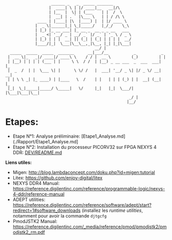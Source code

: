 

```
                    ______ _   _  _____ _______                         
                   |  ____| \ | |/ ____|__   __|/\                      
                   | |__  |  \| | (___    | |  /  \                     
                   |  __| | . ` |\___ \   | | / /\ \                    
              ____ | |____| |\  |____) |  | |/ ____ \                   
             |  _ \|______|_| \_|_____/   |_/_/    \_\                  
             | |_) |_ __ ___| |_ __ _  __ _ _ __   ___                  
             |  _ <| '__/ _ | __/ _` |/ _` | '_ \ / _ \                 
             | |_) | | |  __| || (_| | (_| | | | |  __/                 
             |____/|_|  \___|\__\__,_|\__, |_| |_|\___|                 
                                       __/ |                            
  _____  _____  _____  _______      __|___/__           _           _   
 |  __ \|_   _|/ ____|/ ____\ \    / / |  __ \         (_)         | |  
 | |__) | | | | (___ | |     \ \  / /  | |__) _ __ ___  _  ___  ___| |_ 
 |  _  /  | |  \___ \| |      \ \/ /   |  ___| '__/ _ \| |/ _ \/ __| __|
 | | \ \ _| |_ ____) | |____   \  /    | |   | | | (_) | |  __| (__| |_ 
 |_|  \_|_____|_____/ \_____|   \/     |_|   |_|  \___/| |\___|\___|\__|
                                                      _/ |              
                                                     |__/               
```

# **Etapes:**
- Etape N°1: Analyse préliminaire: [Etape1_Analyse.md](./Rapport/Etape1_Analyse.md]
- Etape N°2: Installation du processeur PICORV32 sur FPGA NEXYS 4 DDR: [DEV/README.md](./DEV/README.md)

**Liens utiles:**
- Migen: http://blog.lambdaconcept.com/doku.php?id=migen:tutorial
- Litex: https://github.com/enjoy-digital/litex
- NEXYS DDR4 Manual: https://reference.digilentinc.com/reference/programmable-logic/nexys-4-ddr/reference-manual
- ADEPT utilities: https://reference.digilentinc.com/reference/software/adept/start?redirect=1#software_downloads
(installez les *runtime utilities*, notamment pour avoir la commande `djtgcfg`
- PmodJSTK2 Manual: https://reference.digilentinc.com/_media/reference/pmod/pmodjstk2/pmodjstk2_rm.pdf
